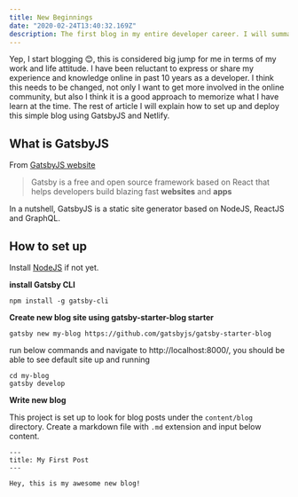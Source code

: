 ```yaml
---
title: New Beginnings
date: "2020-02-24T13:40:32.169Z"
description: The first blog in my entire developer career. I will summarize the steps I have taken to set up this site using GatsbyJS.
---
```


Yep, I start blogging 😊, this is considered big jump for me in terms of my work and life attitude. I have been reluctant to express or share my experience and knowledge online in past 10 years as a developer. I think this needs to be changed, not only I want to get more involved in the online community, but also I think it is a good approach to memorize what I have learn at the time. The rest of article I will explain how to set up and deploy this simple blog using GatsbyJS and Netlify.

## What is GatsbyJS

From [GatsbyJS website](https://www.gatsbyjs.org/)

> Gatsby is a free and open source framework based on React that helps developers build blazing fast **websites** and **apps**

In a nutshell, GatsbyJS is a static site generator based on NodeJS, ReactJS and GraphQL.

## How to set up

Install [NodeJS](https://nodejs.org/) if not yet.

**install Gatsby CLI**

```
npm install -g gatsby-cli
```

**Create new blog site using gatsby-starter-blog starter**

```
gatsby new my-blog https://github.com/gatsbyjs/gatsby-starter-blog
```

run below commands and navigate to http://localhost:8000/, you should be able to see default site up and running

```
cd my-blog
gatsby develop
```

**Write new blog**

This project is set up to look for blog posts under the `content/blog` directory. Create a markdown file with `.md` extension and input below content.

```
---
title: My First Post
---

Hey, this is my awesome new blog!
```
